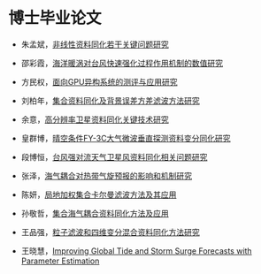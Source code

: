 # 博士毕业论文

* 朱孟斌，[非线性资料同化若干关键问题研究](/assets/dissertations/非线性资料同化若干关键问题研究-朱孟斌.pdf)

* 邵彩霞，[海洋暖涡对台风快速强化过程作用机制的数值研究](/assets/dissertations/海洋暖涡对台风快速强化过程作用机制的数值研究-邵彩霞.pdf)

* 方民权，[面向GPU异构系统的测评与应用研究](/assets/dissertations/面向GPU异构系统的测评与应用研究-方民权.pdf)

* 刘柏年，[集合资料同化及背景误差方差滤波方法研究](/assets/dissertations/集合资料同化及背景误差方差滤波方法研究-刘柏年.pdf)

* 余意，[高分辨率卫星资料同化关键技术研究](/assets/dissertations/高分辨率卫星资料同化关键技术研究-余意.pdf)

* 皇群博，[晴空条件FY-3C大气微波垂直探测资料变分同化研究](/assets/dissertations/晴空条件FY-3C大气微波垂直探测资料变分同化研究-皇群博.pdf)

* 段博恒，[台风强对流天气卫星风资料同化相关问题研究](/assets/dissertations/台风强对流天气卫星风资料同化相关问题研究-段博恒.pdf)

* 张泽，[海气耦合对热带气旋预报的影响和机制研究](/assets/dissertations/张泽-海气耦合对热带气旋预报的影响和机制研究.pdf)

* 陈妍，[局地加权集合卡尔曼滤波方法及其应用](/assets/dissertations/陈妍-局地加权集合卡尔曼滤波方法及其应用.pdf)

* 孙敬哲，[集合海气耦合资料同化方法及应用](/assets/dissertations/孙敬哲-集合海气耦合资料同化方法及应用.pdf)

* 王品强，[粒子滤波和四维变分混合资料同化方法研究](/assets/dissertations/王品强-粒子滤波和四维变分混合资料同化方法研究.pdf)

* 王晓慧，[Improving Global Tide and Storm Surge Forecasts with Parameter Estimation](https://repository.tudelft.nl/islandora/object/uuid:5f26edc8-f50c-4302-8142-4cf78ff73902?collection=research)
